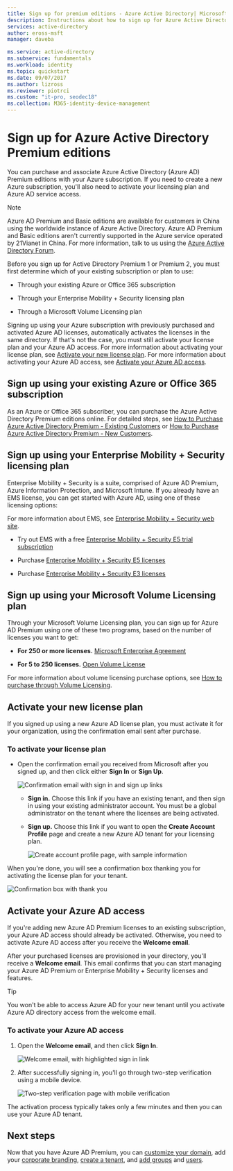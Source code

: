 ```yaml
---
title: Sign up for premium editions - Azure Active Directory| Microsoft Docs
description: Instructions about how to sign up for Azure Active Directory Premium editions.
services: active-directory
author: eross-msft
manager: daveba

ms.service: active-directory
ms.subservice: fundamentals
ms.workload: identity
ms.topic: quickstart
ms.date: 09/07/2017
ms.author: lizross
ms.reviewer: piotrci
ms.custom: "it-pro, seodec18"
ms.collection: M365-identity-device-management
---
```


# Sign up for Azure Active Directory Premium editions
You can purchase and associate Azure Active Directory (Azure AD) Premium editions with your Azure subscription. If you need to create a new Azure subscription, you'll also need to activate your licensing plan and Azure AD service access.

> [!NOTE]
>Azure AD Premium and Basic editions are available for customers in China using the worldwide instance of Azure Active Directory. Azure AD Premium and Basic editions aren't currently supported in the Azure service operated by 21Vianet in China. For more information, talk to us using the [Azure Active Directory Forum](https://feedback.azure.com/forums/169401-azure-active-directory/).

Before you sign up for Active Directory Premium 1 or Premium 2, you must first determine which of your existing subscription or plan to use:

- Through your existing Azure or Office 365 subscription

- Through your Enterprise Mobility + Security licensing plan

- Through a Microsoft Volume Licensing plan

Signing up using your Azure subscription with previously purchased and activated Azure AD licenses, automatically activates the licenses in the same directory. If that's not the case, you must still activate your license plan and your Azure AD access. For more information about activating your license plan, see [Activate your new license plan](#activate-your-new-license-plan). For more information about activating your Azure AD access, see [Activate your Azure AD access](#activate-your-azure-ad-access). 

## Sign up using your existing Azure or Office 365 subscription
As an Azure or Office 365 subscriber, you can purchase the Azure Active Directory Premium editions online. For detailed steps, see [How to Purchase Azure Active Directory Premium - Existing Customers](https://channel9.msdn.com/Series/Azure-Active-Directory-Videos-Demos/How-to-Purchase-Azure-Active-Directory-Premium-Existing-Customer) or [How to Purchase Azure Active Directory Premium - New Customers](https://channel9.msdn.com/Series/Azure-Active-Directory-Videos-Demos/How-to-Purchase-Azure-Active-Directory-Premium-New-Customers).

## Sign up using your Enterprise Mobility + Security licensing plan
Enterprise Mobility + Security is a suite, comprised of Azure AD Premium, Azure Information Protection, and Microsoft Intune. If you already have an EMS license, you can get started with Azure AD, using one of these licensing options:

For more information about EMS, see [Enterprise Mobility + Security web site](https://www.microsoft.com/cloud-platform/enterprise-mobility-security).

- Try out EMS with a free [Enterprise Mobility + Security E5 trial subscription](https://signup.microsoft.com/Signup?OfferId=87dd2714-d452-48a0-a809-d2f58c4f68b7&ali=1)

- Purchase [Enterprise Mobility + Security E5 licenses](https://signup.microsoft.com/Signup?OfferId=e6de2192-536a-4dc3-afdc-9e2602b6c790&ali=1)

- Purchase [Enterprise Mobility + Security E3 licenses](https://signup.microsoft.com/Signup?OfferId=4BBA281F-95E8-4136-8B0F-037D6062F54C&ali=1)

## Sign up using your Microsoft Volume Licensing plan
Through your Microsoft Volume Licensing plan, you can sign up for Azure AD Premium using one of these two programs, based on the number of licenses you want to get:

- **For 250 or more licenses.** [Microsoft Enterprise Agreement](https://www.microsoft.com/en-us/licensing/licensing-programs/enterprise.aspx)

- **For 5 to 250 licenses.** [Open Volume License](https://www.microsoft.com/en-us/licensing/licensing-programs/open-license.aspx)

For more information about volume licensing purchase options, see [How to purchase through Volume Licensing](https://www.microsoft.com/en-us/licensing/how-to-buy/how-to-buy.aspx).

## Activate your new license plan
If you signed up using a new Azure AD license plan, you must activate it for your organization, using the confirmation email sent after purchase.

### To activate your license plan
- Open the confirmation email you received from Microsoft after you signed up, and then click either **Sign In** or **Sign Up**.
   
    ![Confirmation email with sign in and sign up links](media/active-directory-get-started-premium/MOLSEmail.png)

    - **Sign in.** Choose this link if you have an existing tenant, and then sign in using your existing administrator account. You must be a global administrator on the tenant where the licenses are being activated.

    - **Sign up.** Choose this link if you want to open the **Create Account Profile** page and create a new Azure AD tenant for your licensing plan.

        ![Create account profile page, with sample information](media/active-directory-get-started-premium/MOLSAccountProfile.png)

When you're done, you will see a confirmation box thanking you for activating the license plan for your tenant.

![Confirmation box with thank you](media/active-directory-get-started-premium/MOLSThankYou.png)

## Activate your Azure AD access
If you're adding new Azure AD Premium licenses to an existing subscription, your Azure AD access should already be activated. Otherwise, you need to activate Azure AD access after you receive the **Welcome email**.  

After your purchased licenses are provisioned in your directory, you'll receive a **Welcome email**. This email confirms that you can start managing your Azure AD Premium or Enterprise Mobility + Security licenses and features. 

> [!TIP]
> You won't be able to access Azure AD for your new tenant until you activate Azure AD directory access from the welcome email.

### To activate your Azure AD access

1. Open the **Welcome email**, and then click **Sign In**.
   
    ![Welcome email, with highlighted sign in link](media/active-directory-get-started-premium/AADEmail.png)

2. After successfully signing in, you'll go through two-step verification using a mobile device.
   
    ![Two-step verification page with mobile verification](media/active-directory-get-started-premium/SignUppage.png)

The activation process typically takes only a few minutes and then you can use your Azure AD tenant. 

## Next steps
Now that you have Azure AD Premium, you can [customize your domain](add-custom-domain.md), add your [corporate branding](customize-branding.md), [create a tenant](active-directory-access-create-new-tenant.md), and [add groups](active-directory-groups-create-azure-portal.md) and [users](add-users-azure-active-directory.md).
